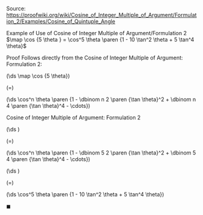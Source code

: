 # 

Source: https://proofwiki.org/wiki/Cosine_of_Integer_Multiple_of_Argument/Formulation_2/Examples/Cosine_of_Quintuple_Angle

Example of Use of Cosine of Integer Multiple of Argument/Formulation 2
$\map \cos {5 \theta } = \cos^5 \theta \paren {1 - 10 \tan^2 \theta + 5 \tan^4 \theta}$


Proof
Follows directly from the Cosine of Integer Multiple of Argument: Formulation 2:














\(\ds \map \cos {5 \theta}\)

\(=\)







\(\ds \cos^n \theta \paren {1 - \dbinom n 2 \paren {\tan \theta}^2 + \dbinom n 4 \paren {\tan \theta}^4 - \cdots}\)





Cosine of Integer Multiple of Argument: Formulation 2














\(\ds \)

\(=\)







\(\ds \cos^n \theta \paren {1 - \dbinom 5 2 \paren {\tan \theta}^2 + \dbinom 5 4 \paren {\tan \theta}^4 - \cdots}\)




















\(\ds \)

\(=\)







\(\ds \cos^5 \theta \paren {1 - 10 \tan^2 \theta + 5 \tan^4 \theta}\)









$\blacksquare$





